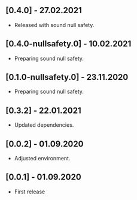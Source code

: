 ## [0.4.0] - 27.02.2021

* Released with sound null safety.

## [0.4.0-nullsafety.0] - 10.02.2021

* Preparing sound null safety.

## [0.1.0-nullsafety.0] - 23.11.2020

* Preparing sound null safety.

## [0.3.2] - 22.01.2021

* Updated dependencies.

## [0.0.2] - 01.09.2020 

* Adjusted environment.

## [0.0.1] - 01.09.2020 

* First release
